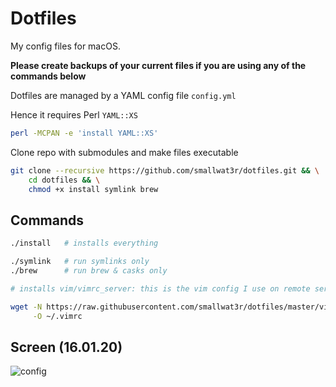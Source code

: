 # Dotfiles  

My config files for macOS.  

**Please create backups of your current files if you are using any of the commands below**   

Dotfiles are managed by a YAML config file `config.yml`  

Hence it requires Perl `YAML::XS` 
```sh
perl -MCPAN -e 'install YAML::XS'
```

Clone repo with submodules and make files executable  
```sh
git clone --recursive https://github.com/smallwat3r/dotfiles.git && \
    cd dotfiles && \
    chmod +x install symlink brew
```

## Commands
```sh
./install   # installs everything

./symlink   # run symlinks only
./brew      # run brew & casks only
```
  
```sh
# installs vim/vimrc_server: this is the vim config I use on remote server (no plugins)_  

wget -N https://raw.githubusercontent.com/smallwat3r/dotfiles/master/vim/vimrc_server \
     -O ~/.vimrc
```

## Screen (16.01.20)
![config](https://i.imgur.com/PPT0BII.png)  
